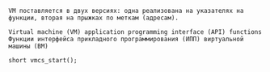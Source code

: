 ```VM поставляется в двух версиях: одна реализована на указателях на функции, вторая на прыжках по меткам (адресам).```

```Virtual machine (VM) application programming interface (API) functions```<br>
```Функции интерфейса прикладного программирования (ИПП) виртуальной машины (ВМ)```

```short vmcs_start();```
